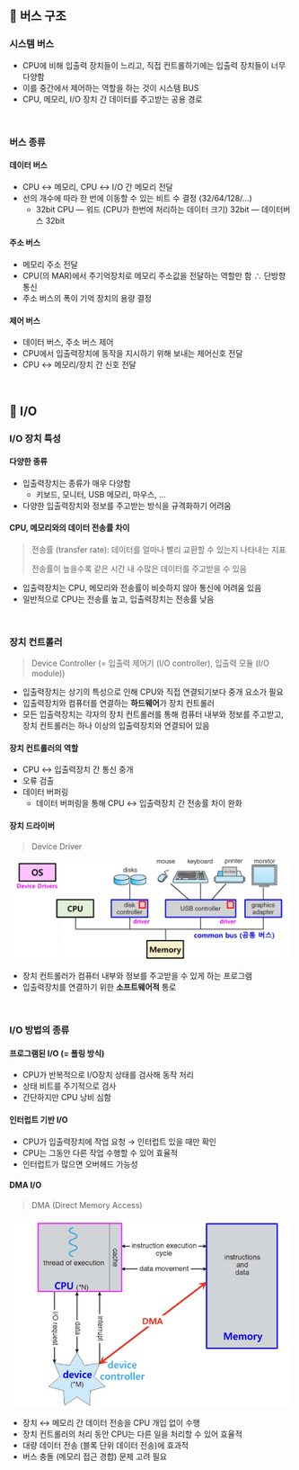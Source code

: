 ## 📖 버스 구조

### 시스템 버스

- CPU에 비해 입출력 장치들이 느리고, 직접 컨트롤하기에는 입출력 장치들이 너무 다양함
- 이를 중간에서 제어하는 역할을 하는 것이 시스템 BUS
- CPU, 메모리, I/O 장치 간 데이터를 주고받는 공용 경로

<br>

### 버스 종류

#### 데이터 버스

- CPU ↔ 메모리, CPU ↔ I/O 간 메모리 전달
- 선의 개수에 따라 한 번에 이동할 수 있는 비트 수 결정 (32/64/128/…)
    - 32bit CPU — 워드 (CPU가 한번에 처리하는 데이터 크기) 32bit — 데이터버스 32bit

#### 주소 버스 

- 메모리 주소 전달
- CPU(의 MAR)에서 주기억장치로 메모리 주소값을 전달하는 역할만 함 ∴ 단방향 통신
- 주소 버스의 폭이 기억 장치의 용량 결정

#### 제어 버스

- 데이터 버스, 주소 버스 제어
- CPU에서 입출력장치에 동작을 지시하기 위해 보내는 제어신호 전달
- CPU ↔ 메모리/장치 간 신호 전달

<br>

## 📖 I/O

### I/O 장치 특성

#### 다양한 종류

- 입출력장치는 종류가 매우 다양함
    - 키보드, 모니터, USB 메모리, 마우스, …
- 다양한 입출력장치와 정보를 주고받는 방식을 규격화하기 어려움

#### CPU, 메모리와의 데이터 전송률 차이 

> 전송률 (transfer rate): 데이터를 얼마나 빨리 교환할 수 있는지 나타내는 지표
> 
> 
> 전송률이 높을수록 같은 시간 내 수많은 데이터를 주고받을 수 있음 
> 
- 입출력장치는 CPU, 메모리와 전송률이 비슷하지 않아 통신에 어려움 있음
- 일반적으로 CPU는 전송률 높고, 입출력장치는 전송률 낮음

<br>

### 장치 컨트롤러

> Device Controller (= 입출력 제어기 (I/O controller), 입출력 모듈 (I/O module))
> 
- 입출력장치는 상기의 특성으로 인해 CPU와 직접 연결되기보다 중개 요소가 필요
- 입출력장치와 컴퓨터를 연결하는 **하드웨어**가 장치 컨트롤러
- 모든 입출력장치는 각자의 장치 컨트롤러를 통해 컴퓨터 내부와 정보를 주고받고, 장치 컨트롤러는 하나 이상의 입출력장치와 연결되어 있음

#### 장치 컨트롤러의 역할 

- CPU ↔ 입출력장치 간 통신 중개
- 오류 검출
- 데이터 버퍼링
    - 데이터 버퍼링을 통해 CPU ↔ 입출력장치 간 전송률 차이 완화

#### 장치 드라이버

> Device Driver

<img src="images/ca_09_1.png" width="500px">

- 장치 컨트롤러가 컴퓨터 내부와 정보를 주고받을 수 있게 하는 프로그램
- 입출력장치를 연결하기 위한 **소프트웨어적** 통로

<br>

### I/O 방법의 종류

#### 프로그램된 I/O (= 폴링 방식)

- CPU가 반복적으로 I/O장치 상태를 검사해 동작 처리
- 상태 비트를 주기적으로 검사
- 간단하지만 CPU 낭비 심함

#### 인터럽트 기반 I/O

- CPU가 입출력장치에 작업 요청 → 인터럽트 있을 때만 확인
- CPU는 그동안 다른 작업 수행할 수 있어 효율적
- 인터럽트가 많으면 오버헤드 가능성

#### DMA I/O

> DMA (Direct Memory Access)
> 
<img src="images/ca_09_2.png" width="500px">

- 장치 ↔ 메모리 간 데이터 전송을 CPU 개입 없이 수행
- 장치 컨트롤러의 처리 동안 CPU는 다른 일을 처리할 수 있어 효율적
- 대량 데이터 전송 (블록 단위 데이터 전송)에  효과적
- 버스 충돌 (메모리 접근 경합) 문제 고려 필요